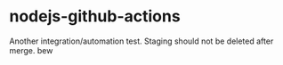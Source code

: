 # nodejs-github-actions

Another integration/automation test. Staging should not be deleted after merge.
bew
